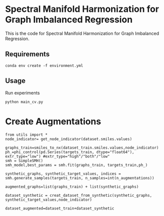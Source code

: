 # Spectral Manifold Harmonization for Graph Imbalanced Regression
This is the code for Spectral Manifold Harmonization for Graph Imbalanced Regression.
##  Requirements
```
conda env create -f environment.yml
```
## Usage
Run experiments

```
python main_cv.py
```

# Create Augmentations
```
from utils import *
node_indicator= get_node_indicator(dataset.smiles.values)

graphs_train=smiles_to_nx(dataset_train.smiles.values,node_indicator)
ph_=phi_control(pd.Series(targets_train, dtype="float64"), extr_type="low") #extr_type="high"/"both"/"low"
smh = SimpleSMH()
smh_model,best_params = smh.fit(graphs_train, targets_train,ph_)

synthetic_graphs, synthetic_target_values, indices = smh.generate_samples(targets_train, n_samples=int(n_augmentations))

augmented_graphs=list(graphs_train) + list(synthetic_graphs)
                   
dataset_synthetic = creat_dataset_from_synthetic(synthetic_graphs, synthetic_target_values,node_indicator)
                    
dataset_augmented=dataset_train+dataset_synthetic
```

